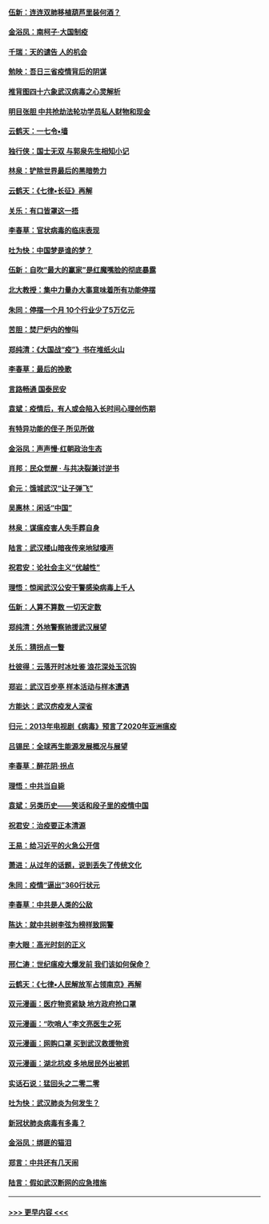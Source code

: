 #### [伍新：连连双肺移植葫芦里装何酒？](../pages/nsc993/n11913667.md?t=03041831) 
#### [金浴凤：南柯子·大国制疫](../pages/nsc993/n11913657.md?t=03041831) 
#### [千瑞：天的谴告  人的机会](../pages/nsc993/n11913309.md?t=03041831) 
#### [勉映：吾日三省疫情背后的阴谋](../pages/nsc993/n11913079.md?t=03041831) 
#### [推背图四十六象武汉病毒之心灵解析](../pages/nsc993/n11911761.md?t=03041831) 
#### [明目张胆 中共抢劫法轮功学员私人财物和现金](../pages/nsc993/n11910262.md?t=03041831) 
#### [云鹤天：一七令▪墙](../pages/nsc993/n11910627.md?t=03041831) 
#### [独行侠：国士无双 与郭泉先生相知小记](../pages/nsc993/n11910613.md?t=03041831) 
#### [林泉：铲除世界最后的黑暗势力](../pages/nsc993/n11909320.md?t=03041831) 
#### [云鹤天：《七律▪长征》再解](../pages/nsc993/n11909327.md?t=03041831) 
#### [关乐：有口皆罩这一捂](../pages/nsc993/n11908393.md?t=03041831) 
#### [李春草：官状病毒的临床表现](../pages/nsc993/n11908339.md?t=03041831) 
#### [吐为快：中国梦是谁的梦？](../pages/nsc993/n11906564.md?t=03041831) 
#### [伍新：自吹“最大的赢家”是红魔嘴脸的彻底暴露](../pages/nsc993/n11906407.md?t=03041831) 
#### [北大教授：集中力量办大事意味着所有功能停摆](../pages/nsc993/n11904800.md?t=03041831) 
#### [朱同：停摆一个月 10个行业少了5万亿元](../pages/nsc993/n11904498.md?t=03041831) 
#### [苦胆：焚尸炉内的惨叫](../pages/nsc993/n11904479.md?t=03041831) 
#### [郑纯清：《大国战“疫”》书在堆纸火山](../pages/nsc993/n11904450.md?t=03041831) 
#### [李春草：最后的挽歌](../pages/nsc993/n11904441.md?t=03041831) 
#### [言路畅通 国泰民安](../pages/nsc993/n11904222.md?t=03041831) 
#### [袁斌：疫情后，有人或会陷入长时间心理创伤期](../pages/nsc993/n11901514.md?t=03041831) 
#### [有特异功能的侄子 所见所做](../pages/nsc993/n11901154.md?t=03041831) 
#### [金浴凤：声声慢‧红朝政治生态](../pages/nsc993/n11899553.md?t=03041831) 
#### [肖邦：民众觉醒 · 与共决裂兼讨逆书](../pages/nsc993/n11898435.md?t=03041831) 
#### [俞元：饿城武汉“让子弹飞”](../pages/nsc993/n11898344.md?t=03041831) 
#### [吴惠林：闲话“中国”](../pages/nsc993/n11898182.md?t=03041831) 
#### [林泉：谋瘟疫害人失手葬自身](../pages/nsc993/n11897892.md?t=03041831) 
#### [陆言：武汉楼山暗夜传来地狱嚎声](../pages/nsc993/n11897033.md?t=03041831) 
#### [祝君安：论社会主义“优越性”](../pages/nsc993/n11897005.md?t=03041831) 
#### [理悟：惊闻武汉公安干警感染病毒上千人](../pages/nsc993/n11896947.md?t=03041831) 
#### [伍新：人算不算数 一切天定数](../pages/nsc993/n11893372.md?t=03041831) 
#### [郑纯清：外地警察驰援武汉展望](../pages/nsc993/n11893115.md?t=03041831) 
#### [关乐：猜拐点一瞥](../pages/nsc993/n11893020.md?t=03041831) 
#### [杜彼得：云落开时冰吐鉴 浪花深处玉沉钩](../pages/nsc993/n11892107.md?t=03041831) 
#### [郑岩：武汉百步亭 样本活动与样本遭遇](../pages/nsc993/n11892310.md?t=03041831) 
#### [方能达：武汉疠疫发人深省](../pages/nsc993/n11891376.md?t=03041831) 
#### [归元：2013年电视剧《病毒》预言了2020年亚洲瘟疫](../pages/nsc993/n11891126.md?t=03041831) 
#### [吕锡民：全球再生能源发展概况与展望](../pages/nsc993/n11890613.md?t=03041831) 
#### [李春草：醉花阴·拐点](../pages/nsc993/n11890567.md?t=03041831) 
#### [理悟：中共当自毙](../pages/nsc993/n11890559.md?t=03041831) 
#### [袁斌：另类历史——笑话和段子里的疫情中国](../pages/nsc993/n11889243.md?t=03041831) 
#### [祝君安：治疫要正本清源](../pages/nsc993/n11889085.md?t=03041831) 
#### [王易：给习近平的火急公开信](../pages/nsc993/n11888225.md?t=03041831) 
#### [萧进：从过年的话题，说到丢失了传统文化](../pages/nsc993/n11887732.md?t=03041831) 
#### [朱同：疫情“逼出”360行状元](../pages/nsc993/n11887678.md?t=03041831) 
#### [李春草：中共是人类的公敌](../pages/nsc993/n11887656.md?t=03041831) 
#### [陈达：就中共树李弦为榜样致网警](../pages/nsc993/n11887625.md?t=03041831) 
#### [李大眼：高光时刻的正义](../pages/nsc993/n11887585.md?t=03041831) 
#### [邢仁涛：世纪瘟疫大爆发前 我们该如何保命？](../pages/nsc993/n11887535.md?t=03041831) 
#### [云鹤天：《七律▪人民解放军占领南京》再解](../pages/nsc993/n11887524.md?t=03041831) 
#### [双元漫画：医疗物资紧缺 地方政府抢口罩](../pages/nsc993/n11884744.md?t=03041831) 
#### [双元漫画：“吹哨人”李文亮医生之死](../pages/nsc993/n11884705.md?t=03041831) 
#### [双元漫画：网购口罩 买到武汉救援物资](../pages/nsc993/n11884670.md?t=03041831) 
#### [双元漫画：湖北抗疫 多地居民外出被抓](../pages/nsc993/n11884643.md?t=03041831) 
#### [实话石说：猛回头之二零二零](../pages/nsc993/n11883968.md?t=03041831) 
#### [吐为快：武汉肺炎为何发生？](../pages/nsc993/n11882180.md?t=03041831) 
#### [新冠状肺炎病毒有多毒？](../pages/nsc993/n11881790.md?t=03041831) 
#### [金浴凤：绑匪的猫泪](../pages/nsc993/n11880664.md?t=03041831) 
#### [郑言：中共还有几天闹](../pages/nsc993/n11880645.md?t=03041831) 
#### [陆言：假如武汉断网的应急措施](../pages/nsc993/n11880619.md?t=03041831) 

----
#### [ >>> 更早内容 <<< ](../indexes/nsc993-earlier.md)
